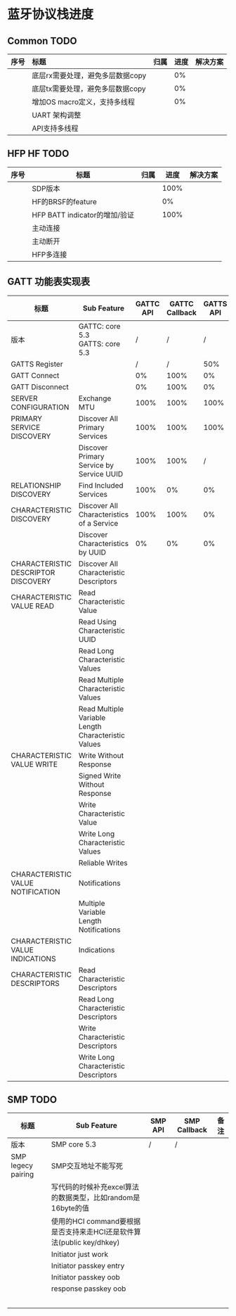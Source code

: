 # 蓝牙协议栈进度



## Common TODO

| 序号 | 标题                             | 归属 | 进度 | 解决方案 |
| ---- | :------------------------------- | ---- | ---- | -------- |
|      | 底层rx需要处理，避免多层数据copy |      | 0%   |          |
|      | 底层tx需要处理，避免多层数据copy |      | 0%   |          |
|      | 增加OS macro定义，支持多线程     |      | 0%   |          |
|      | UART 架构调整                    |      |      |          |
|      | API支持多线程                    |      |      |          |

## HFP HF TODO

| 序号 | 标题                          | 归属 | 进度 | 解决方案 |
| ---- | ----------------------------- | ---- | ---- | -------- |
|      | SDP版本                       |      | 100% |          |
|      | HF的BRSF的feature             |      | 0%   |          |
|      | HFP BATT indicator的增加/验证 |      | 100% |          |
|      | 主动连接                      |      |      |          |
|      | 主动断开                      |      |      |          |
|      | HFP多连接                     |      |      |          |



## GATT 功能表实现表

| 标题                                | Sub Feature                                         | GATTC API | GATTC Callback | GATTS API | GATTS Callcak | 备注 |
| ----------------------------------- | --------------------------------------------------- | --------- | -------------- | --------- | ------------- | ---- |
| 版本                                | GATTC: core 5.3<br />GATTS: core 5.3                | /         | /              | /         | /             |      |
| GATTS Register                      |                                                     | /         | /              | 50%       | /             |      |
| GATT Connect                        |                                                     | 0%        | 100%           | 0%        | 100%          |      |
| GATT Disconnect                     |                                                     | 0%        | 100%           | 0%        | 100%          |      |
| SERVER CONFIGURATION                | Exchange MTU                                        | 100%      | 100%           | 100%      | 100%          |      |
| PRIMARY SERVICE DISCOVERY           | Discover All Primary Services                       | 100%      | 100%           | 100%      | 100%          |      |
|                                     | Discover Primary Service by Service UUID            | 100%      | 100%           | /         | 0%            |      |
| RELATIONSHIP DISCOVERY              | Find Included Services                              | 100%      | 0%             | 0%        | 0%            |      |
| CHARACTERISTIC DISCOVERY            | Discover All Characteristics of a Service           | 100%      | 100%           | 0%        | 0%            |      |
|                                     | Discover Characteristics by UUID                    | 0%        | 0%             | 0%        | 0%            |      |
| CHARACTERISTIC DESCRIPTOR DISCOVERY | Discover All Characteristic Descriptors             |           |                |           |               |      |
| CHARACTERISTIC VALUE READ           | Read Characteristic Value                           |           |                |           |               |      |
|                                     | Read Using Characteristic UUID                      |           |                |           |               |      |
|                                     | Read Long Characteristic Values                     |           |                |           |               |      |
|                                     | Read Multiple Characteristic Values                 |           |                |           |               |      |
|                                     | Read Multiple Variable Length Characteristic Values |           |                |           |               |      |
| CHARACTERISTIC VALUE WRITE          | Write Without Response                              |           |                |           |               |      |
|                                     | Signed Write Without Response                       |           |                |           |               |      |
|                                     | Write Characteristic Value                          |           |                |           |               |      |
|                                     | Write Long Characteristic Values                    |           |                |           |               |      |
|                                     | Reliable Writes                                     |           |                |           |               |      |
| CHARACTERISTIC VALUE NOTIFICATION   | Notifications                                       |           |                |           |               |      |
|                                     | Multiple Variable Length Notifications              |           |                |           |               |      |
| CHARACTERISTIC VALUE INDICATIONS    | Indications                                         |           |                |           |               |      |
| CHARACTERISTIC DESCRIPTORS          | Read Characteristic Descriptors                     |           |                |           |               |      |
|                                     | Read Long Characteristic Descriptors                |           |                |           |               |      |
|                                     | Write Characteristic Descriptors                    |           |                |           |               |      |
|                                     | Write Long Characteristic Descriptors               |           |                |           |               |      |



## SMP TODO

| 标题               | Sub Feature                                                  | SMP API | SMP Callback | 备注 |
| ------------------ | ------------------------------------------------------------ | ------- | ------------ | ---- |
| 版本               | SMP core 5.3                                                 | /       | /            |      |
| SMP legecy pairing | SMP交互地址不能写死                                          |         |              |      |
|                    | 写代码的时候补充excel算法的数据类型，比如random是16byte的值  |         |              |      |
|                    | 使用的HCI command要根据是否支持来走HCI还是软件算法(public key/dhkey) |         |              |      |
|                    | Initiator just work                                          |         |              |      |
|                    | Initiator passkey entry                                      |         |              |      |
|                    | Initiator passkey oob                                        |         |              |      |
|                    | response passkey oob                                         |         |              |      |
|                    |                                                              |         |              |      |
|                    |                                                              |         |              |      |
|                    |                                                              |         |              |      |
|                    |                                                              |         |              |      |
|                    |                                                              |         |              |      |